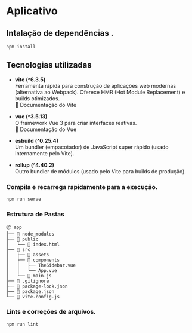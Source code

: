 # Aplicativo

## Intalação de dependências .
```
npm install
```
## Tecnologias utilizadas

- **vite (^6.3.5)**  
  Ferramenta rápida para construção de aplicações web modernas (alternativa ao Webpack). Oferece HMR (Hot Module Replacement) e builds otimizados.  
  🔗 Documentação do Vite  

- **vue (^3.5.13)**  
  O framework Vue 3 para criar interfaces reativas.  
  🔗 Documentação do Vue  

- **esbuild (^0.25.4)**  
  Um bundler (empacotador) de JavaScript super rápido (usado internamente pelo Vite).  

- **rollup (^4.40.2)**  
  Outro bundler de módulos (usado pelo Vite para builds de produção).

### Compila e recarrega rapidamente para a execução.
```
npm run serve
```
### Estrutura de Pastas
```
📦 app
├── 📂 node_modules  
├── 📂 public 
│   └── 📄 index.html  
├── 📂 src  
│   ├── 📂 assets   
│   ├── 📂 components  
│   │   ├── TheSidebar.vue  
│   │   └── App.vue  
│   └── 📄 main.js  
├── 📄 .gitignore  
├── 📄 package-lock.json  
├── 📄 package.json  
└── 📄 vite.config.js  
```
### Lints e correções de arquivos.
```
npm run lint
```


